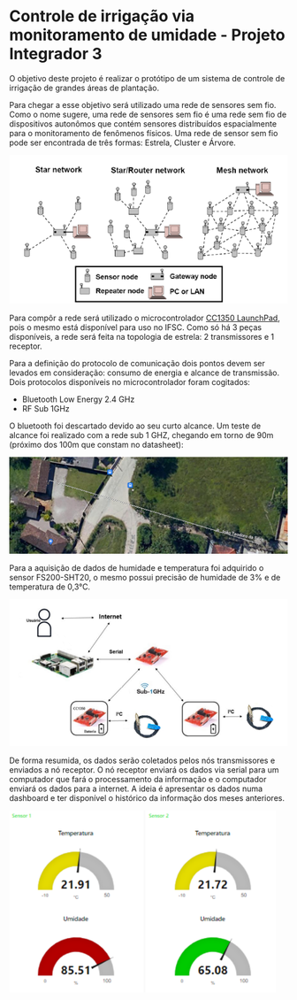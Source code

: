 # Controle de irrigação via monitoramento de umidade - Projeto Integrador 3

O objetivo deste projeto é realizar o protótipo de um sistema de controle de irrigação de grandes áreas de plantação. 

Para chegar a esse objetivo será utilizado uma rede de sensores sem fio. Como o nome sugere, uma rede de sensores sem fio é uma rede sem fio de dispositivos autonômos que contém sensores distribuídos espacialmente para o monitoramento de fenômenos físicos. Uma rede de sensor sem fio pode ser encontrada de três formas: Estrela, Cluster e Árvore.

![Topologias](https://github.com/maiteluisaa/projeto_pi3/blob/main/images/Topologias.png)

Para compôr a rede será utilizado o microcontrolador [CC1350 LaunchPad](https://www.ti.com/tool/LAUNCHXL-CC1350), pois o mesmo está disponível para uso no IFSC. Como só há 3 peças disponíveis, a rede será feita na topologia de estrela: 2 transmissores e 1 receptor.

Para a definição do protocolo de comunicação dois pontos devem ser levados em consideração: consumo de energia e alcance de transmissão. Dois protocolos disponíveis no microcontrolador foram cogitados:

- Bluetooth Low Energy 2.4 GHz
- RF Sub 1GHz

O bluetooth foi descartado devido ao seu curto alcance. Um teste de alcance foi realizado com a rede sub 1 GHZ, chegando em torno de 90m (próximo dos 100m que constam no datasheet):

![Alcance](https://github.com/maiteluisaa/projeto_pi3/blob/main/images/alcance.png)

Para a aquisição de dados de humidade e temperatura foi adquirido o sensor FS200-SHT20, o mesmo possui precisão de humidade de 3% e de temperatura de 0,3°C.

![Esquemático](https://github.com/maiteluisaa/projeto_pi3/blob/main/images/ESQUEMA.png)

De forma resumida, os dados serão coletados pelos nós transmissores e enviados a nó receptor. O nó receptor enviará os dados via serial para um computador que fará o processamento da informação e o computador enviará os dados para a internet. A ideia é apresentar os dados numa dashboard e ter disponível o histórico da informação dos meses anteriores.

![Dashboard](https://github.com/maiteluisaa/projeto_pi3/blob/main/images/dashboard.png)
